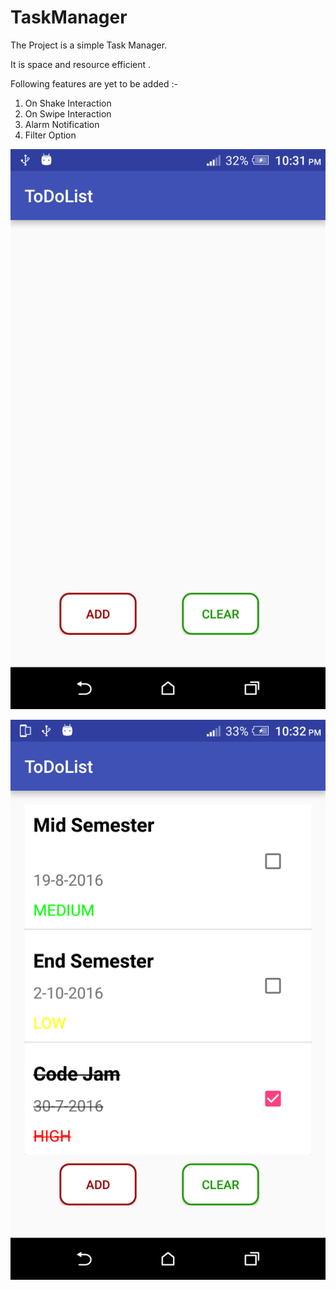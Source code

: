 # TaskManager

The Project is a simple Task Manager.

It is space and resource efficient .

Following features are yet to be added :-
1. On Shake Interaction
2. On Swipe Interaction
3. Alarm Notification
4. Filter Option

![alt text](https://github.com/dsaini17/TaskManager/blob/master/ss1.png)

![alt text](https://github.com/dsaini17/TaskManager/blob/master/ss2.png)
